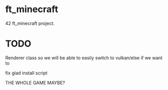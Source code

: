# ft_minecraft

42 ft_minecraft project.

# TODO

Renderer class so we will be able to easily switch to vulkan/else if we want to

fix glad install script

THE WHOLE GAME MAYBE?
